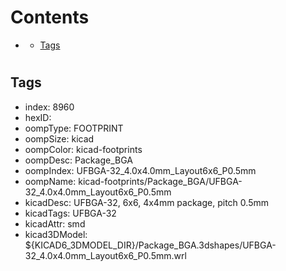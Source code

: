 



Contents
========

* [](#)
	* [Tags](#tags)

# 

## Tags

- index: 8960
- hexID: 
- oompType: FOOTPRINT
- oompSize: kicad
- oompColor: kicad-footprints
- oompDesc: Package_BGA
- oompIndex: UFBGA-32_4.0x4.0mm_Layout6x6_P0.5mm
- oompName: kicad-footprints/Package_BGA/UFBGA-32_4.0x4.0mm_Layout6x6_P0.5mm
- kicadDesc: UFBGA-32, 6x6, 4x4mm package, pitch 0.5mm
- kicadTags: UFBGA-32
- kicadAttr: smd
- kicad3DModel: ${KICAD6_3DMODEL_DIR}/Package_BGA.3dshapes/UFBGA-32_4.0x4.0mm_Layout6x6_P0.5mm.wrl

